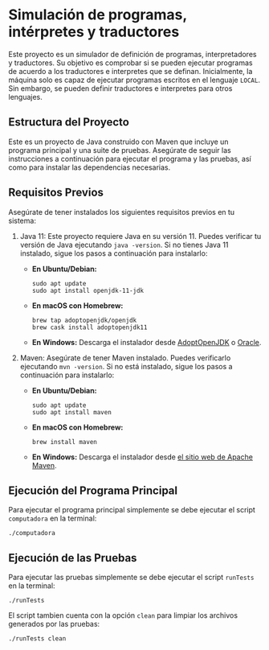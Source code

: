 # Simulación de programas, intérpretes y traductores

Este proyecto es un simulador de definición de programas, interpretadores y traductores. Su objetivo es comprobar si se pueden ejecutar programas de acuerdo a los traductores e interpretes que se definan. Inicialmente, la máquina solo es capaz de ejecutar programas escritos en el lenguaje `LOCAL`. Sin embargo, se pueden definir traductores e interpretes para otros lenguajes.

## Estructura del Proyecto

Este es un proyecto de Java construido con Maven que incluye un programa principal y una suite de pruebas. Asegúrate de seguir las instrucciones a continuación para ejecutar el programa y las pruebas, así como para instalar las dependencias necesarias.


## Requisitos Previos

Asegúrate de tener instalados los siguientes requisitos previos en tu sistema:

1. Java 11: Este proyecto requiere Java en su versión 11. Puedes verificar tu versión de Java ejecutando `java -version`. Si no tienes Java 11 instalado, sigue los pasos a continuación para instalarlo:

   - **En Ubuntu/Debian:**
     ```shell
     sudo apt update
     sudo apt install openjdk-11-jdk
     ```

   - **En macOS con Homebrew:**
     ```shell
     brew tap adoptopenjdk/openjdk
     brew cask install adoptopenjdk11
     ```

   - **En Windows:** Descarga el instalador desde [AdoptOpenJDK](https://adoptopenjdk.net/) o [Oracle](https://www.oracle.com/java/technologies/javase-downloads.html).

2. Maven: Asegúrate de tener Maven instalado. Puedes verificarlo ejecutando `mvn -version`. Si no está instalado, sigue los pasos a continuación para instalarlo:

   - **En Ubuntu/Debian:**
     ```shell
     sudo apt update
     sudo apt install maven
     ```

   - **En macOS con Homebrew:**
     ```shell
     brew install maven
     ```

   - **En Windows:** Descarga el instalador desde [el sitio web de Apache Maven](https://maven.apache.org/download.cgi).

## Ejecución del Programa Principal

Para ejecutar el programa principal simplemente se debe ejecutar el script `computadora` en la terminal:

```shell
./computadora
```

## Ejecución de las Pruebas

Para ejecutar las pruebas simplemente se debe ejecutar el script `runTests` en la terminal:

```shell
./runTests
```

El script tambien cuenta con la opción `clean` para limpiar los archivos generados por las pruebas:
```shell
./runTests clean
```